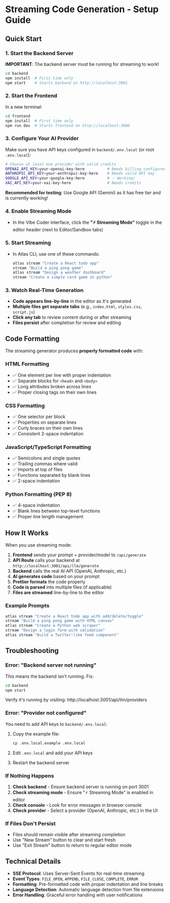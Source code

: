 # Streaming Code Generation - Setup Guide

## Quick Start

### 1. Start the Backend Server

**IMPORTANT**: The backend server must be running for streaming to work!

```bash
cd backend
npm install  # First time only
npm start    # Starts backend on http://localhost:3001
```

### 2. Start the Frontend

In a new terminal:

```bash
cd frontend
npm install  # First time only
npm run dev  # Starts frontend on http://localhost:3000
```

### 3. Configure Your AI Provider

Make sure you have API keys configured in `backend/.env.local` (or root `.env.local`):

```bash
# Choose at least one provider with valid credits
OPENAI_API_KEY=your-openai-key-here          # Needs billing configured
ANTHROPIC_API_KEY=your-anthropic-key-here    # Needs valid API key
GOOGLE_API_KEY=your-google-key-here          # ✅ Working!
XAI_API_KEY=your-xai-key-here                # Needs credits
```

**Recommended for testing**: Use Google API (Gemini) as it has free tier and is currently working!

### 4. Enable Streaming Mode
- In the Vibe Coder interface, click the **"⚡ Streaming Mode"** toggle in the editor header (next to Editor/Sandbox tabs)

### 5. Start Streaming
- In Atlas CLI, use one of these commands:
  ```bash
  atlas stream "Create a React todo app"
  stream "Build a ping pong game"
  atlas stream "Design a weather dashboard"
  stream "Create a simple card game in python"
  ```

### 3. Watch Real-Time Generation
- **Code appears line-by-line** in the editor as it's generated
- **Multiple files get separate tabs** (e.g., `index.html`, `styles.css`, `script.js`)
- **Click any tab** to review content during or after streaming
- **Files persist** after completion for review and editing

## Code Formatting

The streaming generator produces **properly formatted code** with:

### HTML Formatting
- ✅ One element per line with proper indentation
- ✅ Separate blocks for `<head>` and `<body>`
- ✅ Long attributes broken across lines
- ✅ Proper closing tags on their own lines

### CSS Formatting
- ✅ One selector per block
- ✅ Properties on separate lines
- ✅ Curly braces on their own lines
- ✅ Consistent 2-space indentation

### JavaScript/TypeScript Formatting
- ✅ Semicolons and single quotes
- ✅ Trailing commas where valid
- ✅ Imports at top of files
- ✅ Functions separated by blank lines
- ✅ 2-space indentation

### Python Formatting (PEP 8)
- ✅ 4-space indentation
- ✅ Blank lines between top-level functions
- ✅ Proper line length management

## How It Works

When you use streaming mode:

1. **Frontend** sends your prompt + provider/model to `/api/generate`
2. **API Route** calls your backend at `http://localhost:3001/api/llm/generate`
3. **Backend** calls the real AI API (OpenAI, Anthropic, etc.)
4. **AI generates code** based on your prompt
5. **Prettier formats** the code properly
6. **Code is parsed** into multiple files (if applicable)
7. **Files are streamed** line-by-line to the editor

### Example Prompts

```bash
atlas stream "Create a React todo app with add/delete/toggle"
stream "Build a ping pong game with HTML canvas"
atlas stream "Create a Python web scraper"
stream "Design a login form with validation"
atlas stream "Build a Twitter-like feed component"
```

## Troubleshooting

### Error: "Backend server not running"

This means the backend isn't running. Fix:

```bash
cd backend
npm start
```

Verify it's running by visiting: http://localhost:3001/api/llm/providers

### Error: "Provider not configured"

You need to add API keys to `backend/.env.local`:

1. Copy the example file:
   ```bash
   cp .env.local.example .env.local
   ```

2. Edit `.env.local` and add your API keys

3. Restart the backend server

### If Nothing Happens
1. **Check backend** - Ensure backend server is running on port 3001
2. **Check streaming mode** - Ensure "⚡ Streaming Mode" is enabled in editor
3. **Check console** - Look for error messages in browser console
4. **Check provider** - Select a provider (OpenAI, Anthropic, etc.) in the UI

### If Files Don't Persist
- Files should remain visible after streaming completion
- Use "New Stream" button to clear and start fresh
- Use "Exit Stream" button to return to regular editor mode

## Technical Details

- **SSE Protocol**: Uses Server-Sent Events for real-time streaming
- **Event Types**: `FILE_OPEN`, `APPEND`, `FILE_CLOSE`, `COMPLETE`, `ERROR`
- **Formatting**: Pre-formatted code with proper indentation and line breaks
- **Language Detection**: Automatic language detection from file extensions
- **Error Handling**: Graceful error handling with user notifications